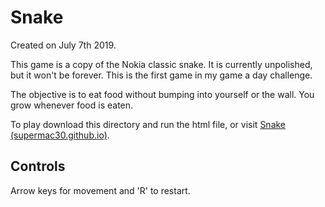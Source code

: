 # Snake
Created on July 7th 2019.

This game is a copy of the Nokia classic snake. It is currently unpolished, but it won't be forever. This is the first game in my game a day challenge.

The objective is to eat food without bumping into yourself or the wall. You grow whenever food is eaten.

To play download this directory and run the html file, or visit [Snake (supermac30.github.io)](https://supermac30.github.io/Games/Snake/Snake.html).
## Controls 
Arrow keys for movement and 'R' to restart.

